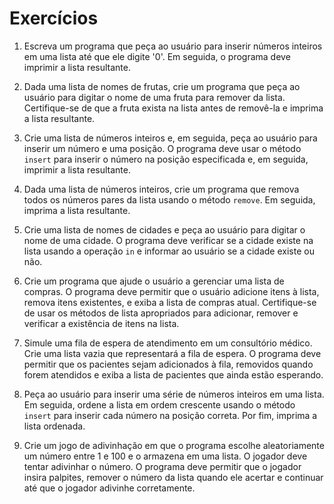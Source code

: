 # Exercícios

1. Escreva um programa que peça ao usuário para inserir números inteiros em uma lista até que ele digite '0'. Em seguida, o programa deve imprimir a lista resultante.

2. Dada uma lista de nomes de frutas, crie um programa que peça ao usuário para digitar o nome de uma fruta para remover da lista. Certifique-se de que a fruta exista na lista antes de removê-la e imprima a lista resultante.

3. Crie uma lista de números inteiros e, em seguida, peça ao usuário para inserir um número e uma posição. O programa deve usar o método `insert` para inserir o número na posição especificada e, em seguida, imprimir a lista resultante.

4. Dada uma lista de números inteiros, crie um programa que remova todos os números pares da lista usando o método `remove`. Em seguida, imprima a lista resultante.

5. Crie uma lista de nomes de cidades e peça ao usuário para digitar o nome de uma cidade. O programa deve verificar se a cidade existe na lista usando a operação `in` e informar ao usuário se a cidade existe ou não.

6. Crie um programa que ajude o usuário a gerenciar uma lista de compras. O programa deve permitir que o usuário adicione itens à lista, remova itens existentes, e exiba a lista de compras atual. Certifique-se de usar os métodos de lista apropriados para adicionar, remover e verificar a existência de itens na lista.

7. Simule uma fila de espera de atendimento em um consultório médico. Crie uma lista vazia que representará a fila de espera. O programa deve permitir que os pacientes sejam adicionados à fila, removidos quando forem atendidos e exiba a lista de pacientes que ainda estão esperando.

8. Peça ao usuário para inserir uma série de números inteiros em uma lista. Em seguida, ordene a lista em ordem crescente usando o método `insert` para inserir cada número na posição correta. Por fim, imprima a lista ordenada.

9. Crie um jogo de adivinhação em que o programa escolhe aleatoriamente um número entre 1 e 100 e o armazena em uma lista. O jogador deve tentar adivinhar o número. O programa deve permitir que o jogador insira palpites, remover o número da lista quando ele acertar e continuar até que o jogador adivinhe corretamente.